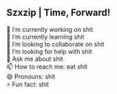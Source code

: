 ## Szxzip | Time, Forward!

🔭 I’m currently working on shit  
🌱 I’m currently learning shit  
👯 I’m looking to collaborate on shit  
🤔 I’m looking for help with shit  
💬 Ask me about shit  
📫 How to reach me: eat shit  
😄 Pronouns: shit  
⚡ Fun fact: shit 
